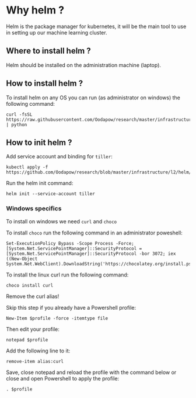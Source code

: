 # Why helm ?

Helm is the package manager for kubernetes, it will be the main tool to use in setting up our machine learning cluster.

## Where to install helm ?

Helm should be installed on the administration machine (laptop).

## How to install helm ?

To install helm on any OS you can run (as administrator on windows) the following command:

```
curl -fsSL https://raw.githubusercontent.com/Oodapow/research/master/infrastructure/l2/helm/main.py | python
```

## How to init helm ?

Add service account and binding for `tiller`:

```
kubectl apply -f https://github.com/Oodapow/research/blob/master/infrastructure/l2/helm/yml/config.yml
```

Run the helm init command:

```
helm init --service-account tiller
```

### Windows specifics

To install on windows we need `curl` and `choco`

To install `choco` run the following command in an administrator poweshell:
```
Set-ExecutionPolicy Bypass -Scope Process -Force; [System.Net.ServicePointManager]::SecurityProtocol = [System.Net.ServicePointManager]::SecurityProtocol -bor 3072; iex ((New-Object System.Net.WebClient).DownloadString('https://chocolatey.org/install.ps1'))
```

To install the linux curl run the following command:
```
choco install curl
```

Remove the curl alias!


Skip this step if you already have a Powershell profile:

```
New-Item $profile -force -itemtype file
```

Then edit your profile:

```
notepad $profile
```

Add the following line to it:

```
remove-item alias:curl
```

Save, close notepad and reload the profile with the command below or close and open Powershell to apply the profile:

```
. $profile
```